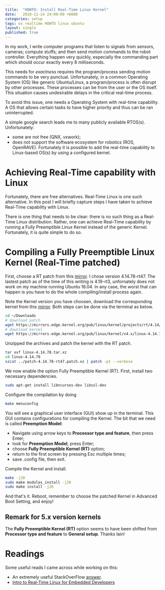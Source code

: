 ```yaml
---
title:  "HOWTO: Install Real-Time Linux Kernel"
date:   2018-11-24 24:00:00 +0800
categories: setup
tags: os realtime HOWTO linux ubuntu
layout: single
published: true
---
```


In my work, I write computer programs that listen to signals from
sensors, cameras; compute stuffs; and then send motion commands to the
robot controller. Everything happen very quickly, especially the
commanding part which should occur exactly every 8 milliseconds.

This needs for *exactness* requires the program/process sending motion
commands to be very punctual. Unfortunately, in a common Operating
System (OS) like generic Ubuntu/Linux, a program/process is often
disrupt by other processes. These processes can be from the user or
the OS itself. This situation causes undesirable delays in the
critical real-time process.

To avoid this issue, one needs a Operating System with real-time
capability. A OS that allows certain tasks to have higher priority and
thus can be ran uninterrupted. 

A simple google search leads me to many publicly available
RTOS(s). Unfortunately:
- some are not free (QNX, vxwork);
- does not support the software ecosystem for robotics (ROS,
OpenRAVE).  Fortunately it is possible to add the real-time capability
to Linux-based OS(s) by using a configured kernel.

# Achieving Real-Time capability with Linux

Fortunately, there are free alternatives. Real-Time Linux is one such
alternative. In this post I will briefly capture steps I have taken to
achieve Real-Time capability with Linux.

There is one thing that needs to be clear: there is no such thing as a
Real-Time Linux distribution.  Rather, one can achieve Real-Time
capability by running a Fully Preemptible Linux Kernel instead of the
generic Kernel.  Fortunately, it is quite simple to do so.

# Compiling a Fully Preemptible Linux Kernel (Real-Time patched)

First, choose a RT patch from this
[mirror](https://mirrors.edge.kernel.org/pub/linux/kernel/projects/rt/). I
chose version 4.14.78-rt47. The lastest patch as of the time of this
writing is 4.19-rt3, unfornately does not work on my machine running
Ubuntu 16.04. In any case, the worst that can happen is you have to do
the whole compiling/install process again.

Note the Kernel version you have choosen, download the corresponding
kernel from this
[mirror](https://www.kernel.org/pub/linux/kernel/). Both steps can be
done via the terminal as below.
```bash
cd ~/Downloads
# download patch
wget https://mirrors.edge.kernel.org/pub/linux/kernel/projects/rt/4.14/patch-4.14.78-rt47.patch.xz
# download kernel
wget https://mirrors.edge.kernel.org/pub/linux/kernel/v4.x/linux-4.14.78.tar.xz
```

Unzipped the archives and patch the kernel with the RT patch.
```bash
tar xvf linux-4.14.78.tar.xz
cd linux-4.14.78
xzcat ../patch-4.14.78-rt47.patch.xz | patch -p1 --verbose
```

We now enable the option Fully Preemptible Kernel (RT). First,
install two necessary dependencies.
```bash
sudo apt-get install libncurses-dev libssl-dev
```
Configure the compilation by doing
``` bash
make menuconfig
```

You will see a graphical user interface (GUI) show up in the
terminal. This GUI contains configurations for compiling the
Kernel. The bit that we need is called **Preemption Model**:
- Navigate using arrow keys to **Processor type and feature**, then
  press Enter;
- look for **Preemption Model**, press Enter;
- choose **Fully Preemptible Kernel (RT)** option;
- return to the first screen by pressing Esc multiple times;
- save .config file, then exit.

Compile the Kernel and install.
```bash
make -j20
sudo make modules_install -j20
sudo make install -j20
```

And that's it. Reboot, remember to choose the patched Kernel in
Advanced Boot Setting, and enjoy!

## Remark for 5.x version kernels
The **Fully Preemptible Kernel (RT)** option seems to have been
shifted from **Processor type and feature** to **General
setup**. Thanks Iain!


# Readings

Some useful reads I came across while working on this:

- An extremely useful StackOverFlow
  [answer](https://stackoverflow.com/questions/51669724/install-rt-linux-patch-for-ubuntu).
- [Intro to Real-Time Linux for Embedded Developers](https://www.linuxfoundation.org/blog/2013/03/intro-to-real-time-linux-for-embedded-developers/)

